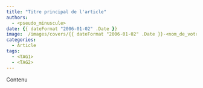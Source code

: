 ```yaml
---
title: "Titre principal de l'article"
authors:
  - <pseudo_minuscule>
date: {{ dateFormat "2006-01-02" .Date }}
image:  /images/covers/{{ dateFormat "2006-01-02" .Date }}-<nom_de_votre_image_covers>.jpg
categories:
  - Article
tags:
  - <TAG1>
  - <TAG2>
---
```


Contenu
